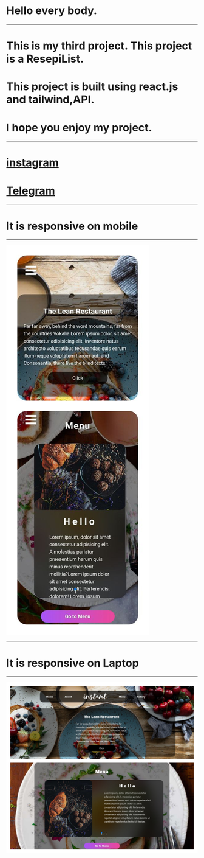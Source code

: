 # Hello every body.

 ***

# This is my third project. This project is a ResepiList.
# This project is built using react.js and tailwind,API.
# I hope you enjoy my project.


***
# [instagram](https://www.instagram.com/debugger._/)
#  [Telegram](https://t.me/Debugger0)

***

# It is responsive on mobile 
 ***
 ![](https://github.com/HosseinMolazem/Resturant/blob/master/src/img/screenshot-resepilist.jpg)


***

# It is responsive on Laptop
 ***
 ![](https://github.com/HosseinMolazem/Resturant/blob/master/src/img/screenshot-resepilist2.jpg)
